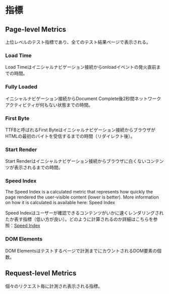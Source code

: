 # 指標

## Page-level Metrics

上位レベルのテスト指標であり、全てのテスト結果ページで表示される。

### Load Time

Load Timeはイニシャルナビゲーション接続からonloadイベントの発火直前までの時間。

### Fully Loaded

イニシャルナビゲーション接続からDocument Complete後2秒間ネットワークアクティビティが何もない状態までの時間。

### First Byte

TTFBと呼ばれるFirst Byteはイニシャルナビゲーション接続からブラウザがHTMLの最初のバイトを受信するまでの時間（リダイレクト後）。

### Start Render

Start Renderはイニシャルナビゲーション接続からブラウザに白くないコンテンツが表示されるまでの時間。

### Speed Index

The Speed Index is a calculated metric that represents how quickly the page rendered the user-visible content (lower is better).  More information on how it is calculated is available here: Speed Index

Speed Indexはユーザーが確認できるコンテンツがいかに速くレンダリングされたか表す指標（低い方が良い）。どのように計算されるのか詳細はこちらを参照：[Speed Index](/using-webpagetest/metrics/speed-index/index.md)

### DOM Elements

DOM Elementsはテストするページで計測までにカウントされるDOM要素の個数。

## Request-level Metrics

個々のリクエスト毎に計測され表示される指標。